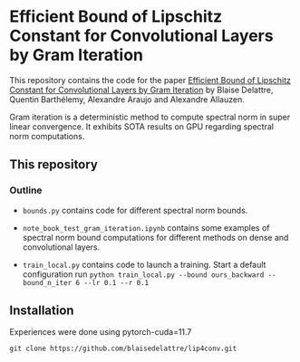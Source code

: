 # Efficient Bound of Lipschitz Constant for Convolutional Layers by Gram Iteration

This repository contains the code for the paper [Efficient Bound of Lipschitz Constant for Convolutional Layers by Gram Iteration](https://arxiv.org/abs/2305.16173) by Blaise Delattre, Quentin Barthélemy, Alexandre Araujo and Alexandre Allauzen.

Gram iteration is a deterministic method to compute spectral norm in super linear convergence. It exhibits SOTA results on GPU regarding spectral norm computations.

## This repository

### Outline
* `bounds.py` contains code for different spectral norm bounds. 

* `note_book_test_gram_iteration.ipynb` contains some examples of spectral norm bound computations for different methods on dense and convolutional layers.

* `train_local.py` contains code to launch a training. Start a default configuration run  `python train_local.py --bound ours_backward --bound_n_iter 6 --lr 0.1 --r 0.1`

## Installation

Experiences were done using pytorch-cuda=11.7

`git clone https://github.com/blaisedelattre/lip4conv.git`
